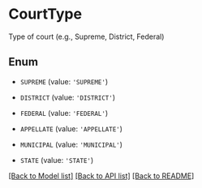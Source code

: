 # CourtType

Type of court (e.g., Supreme, District, Federal)

## Enum

* `SUPREME` (value: `'SUPREME'`)

* `DISTRICT` (value: `'DISTRICT'`)

* `FEDERAL` (value: `'FEDERAL'`)

* `APPELLATE` (value: `'APPELLATE'`)

* `MUNICIPAL` (value: `'MUNICIPAL'`)

* `STATE` (value: `'STATE'`)

[[Back to Model list]](../README.md#documentation-for-models) [[Back to API list]](../README.md#documentation-for-api-endpoints) [[Back to README]](../README.md)


